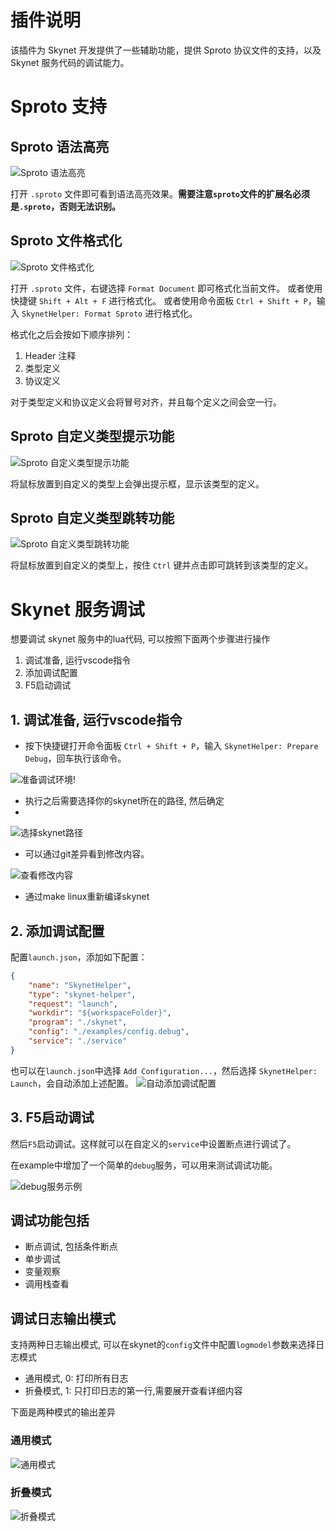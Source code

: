 # 插件说明

该插件为 Skynet 开发提供了一些辅助功能，提供 Sproto 协议文件的支持，以及 Skynet 服务代码的调试能力。

# Sproto 支持

## Sproto 语法高亮

![Sproto 语法高亮](./img/sproto-grammars.png)

打开 `.sproto` 文件即可看到语法高亮效果。**需要注意`sproto`文件的扩展名必须是`.sproto`，否则无法识别。**

## Sproto 文件格式化

![Sproto 文件格式化](./img/sproto-format.png)

打开 `.sproto` 文件，右键选择 `Format Document` 即可格式化当前文件。
或者使用快捷键 `Shift + Alt + F` 进行格式化。
或者使用命令面板 `Ctrl + Shift + P`，输入 `SkynetHelper: Format Sproto` 进行格式化。

格式化之后会按如下顺序排列：
1. Header 注释
2. 类型定义
3. 协议定义

对于类型定义和协议定义会将冒号对齐，并且每个定义之间会空一行。

## Sproto 自定义类型提示功能

![Sproto 自定义类型提示功能](./img/sproto-hover.png)

将鼠标放置到自定义的类型上会弹出提示框，显示该类型的定义。

## Sproto 自定义类型跳转功能

![Sproto 自定义类型跳转功能](./img/sproto-skip.png)

将鼠标放置到自定义的类型上，按住 `Ctrl` 键并点击即可跳转到该类型的定义。

# Skynet 服务调试

想要调试 skynet 服务中的lua代码, 可以按照下面两个步骤进行操作
1. 调试准备, 运行vscode指令
2. 添加调试配置
3. F5启动调试


## 1. 调试准备, 运行vscode指令

- 按下快捷键打开命令面板 `Ctrl + Shift + P`，输入 `SkynetHelper: Prepare Debug`，回车执行该命令。

![准备调试环境](img/debug-step1.png)!

- 执行之后需要选择你的skynet所在的路径, 然后确定
- 
![选择skynet路径](img/debug-step2.png)

- 可以通过git差异看到修改内容。

![查看修改内容](img/debug-step3.png)

- 通过make linux重新编译skynet

## 2. 添加调试配置

配置`launch.json`，添加如下配置：

```json
{
    "name": "SkynetHelper",
    "type": "skynet-helper",
    "request": "launch",
    "workdir": "${workspaceFolder}",
    "program": "./skynet",
    "config": "./examples/config.debug",
    "service": "./service"
}
```

也可以在`launch.json`中选择 `Add Configuration...`，然后选择 `SkynetHelper: Launch`，会自动添加上述配置。
![自动添加调试配置](img/debug-step4.png)

## 3. F5启动调试

然后`F5`启动调试。这样就可以在自定义的`service`中设置断点进行调试了。

在example中增加了一个简单的`debug`服务，可以用来测试调试功能。

![debug服务示例](img/debug-service.png)

## 调试功能包括
- 断点调试, 包括条件断点
- 单步调试
- 变量观察
- 调用栈查看

## 调试日志输出模式

支持两种日志输出模式, 可以在skynet的`config`文件中配置`logmodel`参数来选择日志模式
- 通用模式, 0: 打印所有日志
- 折叠模式, 1: 只打印日志的第一行,需要展开查看详细内容

下面是两种模式的输出差异
### 通用模式

![通用模式](./img/log-common.png)

### 折叠模式

![折叠模式](./img/log-collapsed.png)